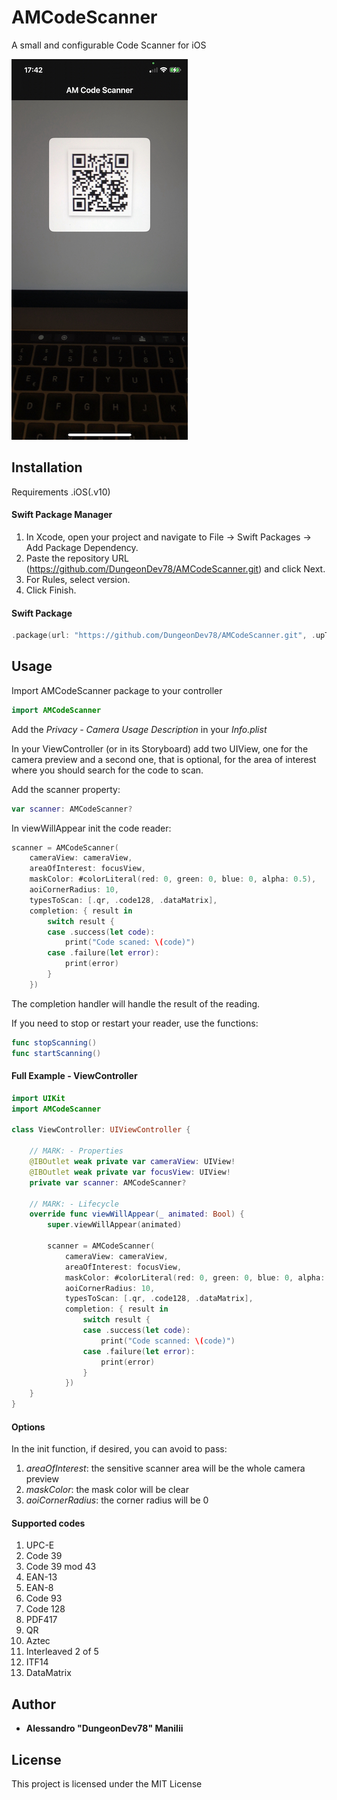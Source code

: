# AMCodeScanner
A small and configurable Code Scanner for iOS

![Image description](https://github.com/DungeonDev78/AMCodeScanner/blob/main/Images/img001.jpg)

## Installation
Requirements
.iOS(.v10)

#### Swift Package Manager 
1. In Xcode, open your project and navigate to File → Swift Packages → Add Package Dependency.
2. Paste the repository URL (https://github.com/DungeonDev78/AMCodeScanner.git) and click Next.
3. For Rules, select version.
4. Click Finish.

#### Swift Package
```swift
.package(url: "https://github.com/DungeonDev78/AMCodeScanner.git", .upToNextMajor(from: "1.0.0"))
```


## Usage

Import AMCodeScanner package to your controller
```swift
import AMCodeScanner
```

Add the *Privacy - Camera Usage Description* in your *Info.plist*

In your ViewController (or in its Storyboard) add two UIView, one for the camera preview and a second one, that is optional, for the area of interest where you should search for the code to scan.

Add the scanner property:
```swift
var scanner: AMCodeScanner?
```

In viewWillAppear init the code reader:
```swift
scanner = AMCodeScanner(
    cameraView: cameraView,
    areaOfInterest: focusView,
    maskColor: #colorLiteral(red: 0, green: 0, blue: 0, alpha: 0.5),
    aoiCornerRadius: 10,
    typesToScan: [.qr, .code128, .dataMatrix],
    completion: { result in
        switch result {
        case .success(let code):
            print("Code scaned: \(code)")
        case .failure(let error):
            print(error)
        }
    })
```
The completion handler will handle the result of the reading.

If you need to stop or restart your reader, use the functions:
```swift
func stopScanning()
func startScanning()
```

#### Full Example - ViewController
```swift
import UIKit
import AMCodeScanner

class ViewController: UIViewController {
    
    // MARK: - Properties
    @IBOutlet weak private var cameraView: UIView!
    @IBOutlet weak private var focusView: UIView!
    private var scanner: AMCodeScanner?

    // MARK: - Lifecycle
    override func viewWillAppear(_ animated: Bool) {
        super.viewWillAppear(animated)
        
        scanner = AMCodeScanner(
            cameraView: cameraView,
            areaOfInterest: focusView,
            maskColor: #colorLiteral(red: 0, green: 0, blue: 0, alpha: 0.5),
            aoiCornerRadius: 10,
            typesToScan: [.qr, .code128, .dataMatrix],
            completion: { result in
                switch result {
                case .success(let code):
                    print("Code scanned: \(code)")
                case .failure(let error):
                    print(error)
                }
            })
    }
}
```

#### Options
In the init function, if desired, you can avoid to pass: 
1. *areaOfInterest*: the sensitive scanner area will be the whole camera preview
2. *maskColor*: the mask color will be clear
3. *aoiCornerRadius*: the corner radius will be 0

#### Supported codes
1. UPC-E
2. Code 39
3. Code 39 mod 43
4. EAN-13
5. EAN-8
6. Code 93
7. Code 128
8. PDF417
9. QR
10. Aztec
11. Interleaved 2 of 5
12. ITF14
13. DataMatrix


## Author

* **Alessandro "DungeonDev78" Manilii**

## License

This project is licensed under the MIT License
